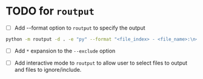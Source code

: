 # TODO for `routput`

- [ ] Add --format option to `routput` to specify the output

```bash
python -m routput -d . -e "py" --format "<file_index> - <file_name>:\n<file_contents>"
```

- [ ] Add `*` expansion to the `--exclude` option

- [ ] Add interactive mode to `routput` to allow user to select files to output and files to ignore/include.
